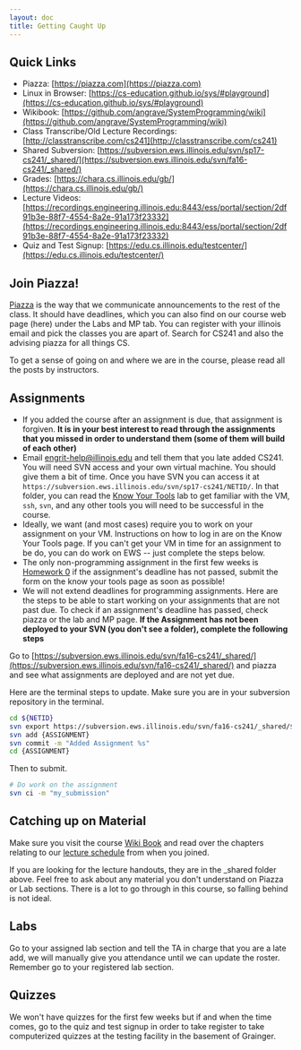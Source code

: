 ```yaml
---
layout: doc
title: Getting Caught Up
---
```


## Quick Links

* Piazza: [https://piazza.com](https://piazza.com)
* Linux in Browser: [https://cs-education.github.io/sys/#playground](https://cs-education.github.io/sys/#playground)
* Wikibook: [https://github.com/angrave/SystemProgramming/wiki](https://github.com/angrave/SystemProgramming/wiki)
* Class Transcribe/Old Lecture Recordings: [http://classtranscribe.com/cs241](http://classtranscribe.com/cs241)
* Shared Subversion: [https://subversion.ews.illinois.edu/svn/sp17-cs241/_shared/](https://subversion.ews.illinois.edu/svn/fa16-cs241/_shared/)
* Grades: [https://chara.cs.illinois.edu/gb/](https://chara.cs.illinois.edu/gb/)
* Lecture Videos: [https://recordings.engineering.illinois.edu:8443/ess/portal/section/2df91b3e-88f7-4554-8a2e-91a173f23332](https://recordings.engineering.illinois.edu:8443/ess/portal/section/2df91b3e-88f7-4554-8a2e-91a173f23332)
* Quiz and Test Signup: [https://edu.cs.illinois.edu/testcenter/](https://edu.cs.illinois.edu/testcenter/)

## Join Piazza!

[Piazza](https://piazza.com) is the way that we communicate announcements to the rest of the class. It should have deadlines, which you can also find on our course web page (here) under the Labs and MP tab. You can register with your illinois email and pick the classes you are apart of. Search for CS241 and also the advising piazza for all things CS.

To get a sense of going on and where we are in the course, please read all the posts by instructors.

## Assignments

* If you added the course after an assignment is due, that assignment is forgiven. **It is in your best interest to read through the assignments that you missed in order to understand them (some of them will build of each other)**
* Email engrit-help@illinois.edu and tell them that you late added CS241. You will need SVN access and your own virtual machine. You should give them a bit of time. Once you have SVN you can access it at
`https://subversion.ews.illinois.edu/svn/sp17-cs241/NETID/`.
In that folder, you can read the [Know Your Tools](./know_your_tools.html) lab to get familiar with the VM, `ssh`, `svn`, and any other tools you will need to be successful in the course.
* Ideally, we want (and most cases) require you to work on your assignment on your VM. Instructions on how to log in are on the Know Your Tools page. If you can't get your VM in time for an assignment to be do, you can do work on EWS -- just complete the steps below.
* The only non-programming assignment in the first few weeks is [Homework 0](https://github.com/angrave/SystemProgramming/wiki/HW0) if the assignment's deadline has not passed, submit the form on the know your tools page as soon as possible!
* We will not extend deadlines for programming assignments. Here are the steps to be able to start working on your assignments that are not past due. To check if an assignment's deadline has passed, check piazza or the lab and MP page. **If the Assignment has not been deployed to your SVN (you don't see a folder), complete the following steps**

Go to [https://subversion.ews.illinois.edu/svn/fa16-cs241/_shared/](https://subversion.ews.illinois.edu/svn/fa16-cs241/_shared/) and piazza and see what assignments are deployed and are not yet due.

Here are the terminal steps to update. Make sure you are in your subversion repository in the terminal.
```bash
cd ${NETID}
svn export https://subversion.ews.illinois.edu/svn/fa16-cs241/_shared/${ASSIGNMENT}
svn add {ASSIGNMENT}
svn commit -m "Added Assignment %s"
cd {ASSIGNMENT}
```

Then to submit.

```bash
# Do work on the assignment
svn ci -m "my_submission"
```

## Catching up on Material

Make sure you visit the course [Wiki Book](https://github.com/angrave/SystemProgramming/wiki) and read over the chapters relating to our [lecture schedule](http://cs241.cs.illinois.edu/schedule.html#currentWeek) from when you joined.

If you are looking for the lecture handouts, they are in the _shared folder above. Feel free to ask about any material you don't understand on Piazza or Lab sections. There is a lot to go through in this course, so falling behind is not ideal.

## Labs

Go to your assigned lab section and tell the TA in charge that you are a late add, we will manually give you attendance until we can update the roster. Remember go to your registered lab section.

## Quizzes

We won't have quizzes for the first few weeks but if and when the time comes, go to the quiz and test signup in order to take register to take computerized quizzes at the testing facility in the basement of Grainger.
